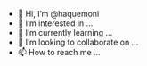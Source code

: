 - 👋 Hi, I’m @haquemoni
- 👀 I’m interested in ...
- 🌱 I’m currently learning ...
- 💞️ I’m looking to collaborate on ...
- 📫 How to reach me ...

<!---
haquemoni/haquemoni is a ✨ special ✨ repository because its `README.md` (this file) appears on your GitHub profile.
You can click the Preview link to take a look at your changes.
--->
